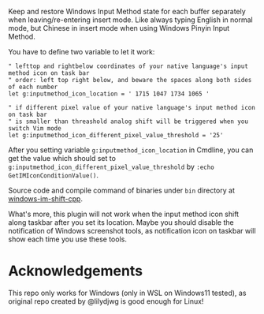 Keep and restore Windows Input Method state for each buffer separately when leaving/re-entering insert mode. Like always typing English in normal mode, but Chinese in insert mode when using Windows Pinyin Input Method.

You have to define two variable to let it work:

```
" lefttop and rightbelow coordinates of your native language's input method icon on task bar
" order: left top right below, and beware the spaces along both sides of each number
let g:inputmethod_icon_location = ' 1715 1047 1734 1065 '

" if different pixel value of your native language's input method icon on task bar
" is smaller than threashold analog shift will be triggered when you switch Vim mode
let g:inputmethod_icon_different_pixel_value_threshold = '25'
```

After you setting variable `g:inputmethod_icon_location` in Cmdline, you can get the value which should set to `g:inputmethod_icon_different_pixel_value_threshold` by `:echo GetIMIconConditionValue()`.

Source code and compile command of binaries under `bin` directory at [windows-im-shift-cpp](https://github.com/roachsinai/windows-im-shift-cpp).

What's more, this plugin will not work when the input method icon shift along taskbar after you set its location. Maybe you should disable the notification of Windows screenshot tools, as notification icon on taskbar will show each time you use these tools.

# Acknowledgements

This repo only works for Windows (only in WSL on Windows11 tested), as original repo created by @lilydjwg is good enough for Linux!
